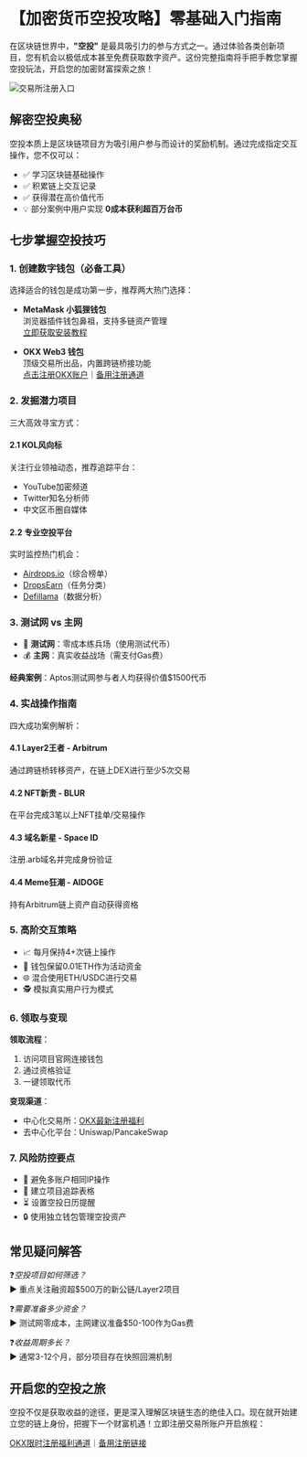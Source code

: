 # 【加密货币空投攻略】零基础入门指南

在区块链世界中，**"空投"** 是最具吸引力的参与方式之一。通过体验各类创新项目，您有机会以极低成本甚至免费获取数字资产。这份完整指南将手把手教您掌握空投玩法，开启您的加密财富探索之旅！

![交易所注册入口](https://fe095ec.webp.li/top-10-exchanges-001.jpg)

## 解密空投奥秘

空投本质上是区块链项目方为吸引用户参与而设计的奖励机制。通过完成指定交互操作，您不仅可以：
- ✅ 学习区块链基础操作
- ✅ 积累链上交互记录
- ✅ 获得潜在高价值代币
- 💡 部分案例中用户实现 **0成本获利超百万台币**

## 七步掌握空投技巧

### 1. 创建数字钱包（必备工具）
选择适合的钱包是成功第一步，推荐两大热门选择：

- **MetaMask 小狐狸钱包**  
  浏览器插件钱包鼻祖，支持多链资产管理  
  [立即获取安装教程](https://newplayerjino.com/metamask-register/)

- **OKX Web3 钱包**  
  顶级交易所出品，内置跨链桥接功能  
  [点击注册OKX账户](https://www.chouyi.world/zh-hans/join/18639032)｜[备用注册通道](https://www.okx.com/zh-hans/join/74873351)

### 2. 发掘潜力项目
三大高效寻宝方式：

#### 2.1 KOL风向标
关注行业领袖动态，推荐追踪平台：
- YouTube加密频道
- Twitter知名分析师
- 中文区币圈自媒体

#### 2.2 专业空投平台
实时监控热门机会：
- [Airdrops.io](https://airdrops.io/)（综合榜单）
- [DropsEarn](https://dropsearn.com/airdrops/)（任务分类）
- [Defillama](https://defillama.com/airdrops)（数据分析）

### 3. 测试网 vs 主网
- 🧪 **测试网**：零成本练兵场（使用测试代币）
- 💰 **主网**：真实收益战场（需支付Gas费）

**经典案例**：Aptos测试网参与者人均获得价值$1500代币

### 4. 实战操作指南
四大成功案例解析：

#### 4.1 Layer2王者 - Arbitrum
通过跨链桥转移资产，在链上DEX进行至少5次交易

#### 4.2 NFT新贵 - BLUR
在平台完成3笔以上NFT挂单/交易操作

#### 4.3 域名新星 - Space ID
注册.arb域名并完成身份验证

#### 4.4 Meme狂潮 - AIDOGE
持有Arbitrum链上资产自动获得资格

### 5. 高阶交互策略
- 📈 每月保持4+次链上操作
- 💼 钱包保留0.01ETH作为活动资金
- 🌐 混合使用ETH/USDC进行交易
- 🕵️ 模拟真实用户行为模式

### 6. 领取与变现
**领取流程**：
1. 访问项目官网连接钱包
2. 通过资格验证
3. 一键领取代币

**变现渠道**：
- 中心化交易所：[OKX最新注册福利](https://www.okx.com/zh-hans/join/74873351)
- 去中心化平台：Uniswap/PancakeSwap

### 7. 风险防控要点
- 🚫 避免多账户相同IP操作
- 📝 建立项目追踪表格
- ⏳ 设置空投日历提醒
- 🔒 使用独立钱包管理空投资产

## 常见疑问解答

❓_空投项目如何筛选？_  
▶ 重点关注融资超$500万的新公链/Layer2项目

❓_需要准备多少资金？_  
▶ 测试网零成本，主网建议准备$50-100作为Gas费

❓_收益周期多长？_  
▶ 通常3-12个月，部分项目存在快照回溯机制

## 开启您的空投之旅
空投不仅是获取收益的途径，更是深入理解区块链生态的绝佳入口。现在就开始建立您的链上身份，把握下一个财富机遇！立即注册交易所账户开启旅程：

[OKX限时注册福利通道](https://www.chouyi.world/zh-hans/join/18639032)｜[备用注册链接](https://www.okx.com/zh-hans/join/74873351)